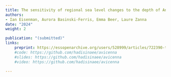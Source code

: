 ```yaml
---
title: The sensitivity of regional sea level changes to the depth of Antarctic meltwater fluxes
authors: 
- Ian Eisenman, Aurora Basinski-Ferris, Emma Beer, Laure Zanna
date: "2024"
weight: 2

publication: "(submitted)"
links:
    preprint: https://essopenarchive.org/users/528999/articles/722390-the-sensitivity-of-regional-sea-level-changes-to-the-depth-of-antarctic-meltwater-fluxes
    #code: https://github.com/hadisinaee/avicenna
    #slides: https://github.com/hadisinaee/avicenna
    #video: https://github.com/hadisinaee/avicenna

---
```


